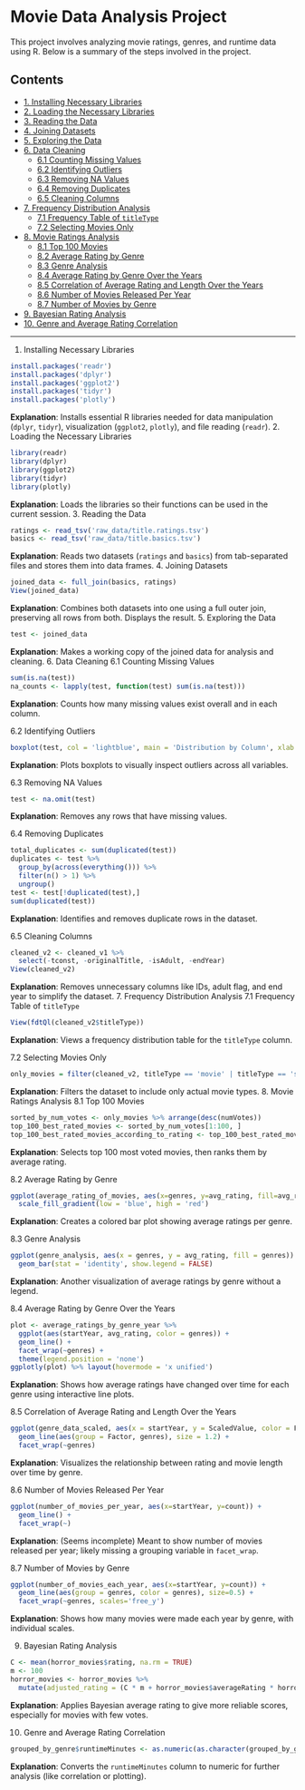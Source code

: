 # Movie Data Analysis Project

This project involves analyzing movie ratings, genres, and runtime data using R. Below is a summary of the steps involved in the project.

## Contents

- [1. Installing Necessary Libraries](#1-installing-necessary-libraries)
- [2. Loading the Necessary Libraries](#2-loading-the-necessary-libraries)
- [3. Reading the Data](#3-reading-the-data)
- [4. Joining Datasets](#4-joining-datasets)
- [5. Exploring the Data](#5-exploring-the-data)
- [6. Data Cleaning](#6-data-cleaning)
  - [6.1 Counting Missing Values](#61-counting-missing-values)
  - [6.2 Identifying Outliers](#62-identifying-outliers)
  - [6.3 Removing NA Values](#63-removing-na-values)
  - [6.4 Removing Duplicates](#64-removing-duplicates)
  - [6.5 Cleaning Columns](#65-cleaning-columns)
- [7. Frequency Distribution Analysis](#7-frequency-distribution-analysis)
  - [7.1 Frequency Table of `titleType`](#71-frequency-table-of-titletype)
  - [7.2 Selecting Movies Only](#72-selecting-movies-only)
- [8. Movie Ratings Analysis](#8-movie-ratings-analysis)
  - [8.1 Top 100 Movies](#81-top-100-movies)
  - [8.2 Average Rating by Genre](#82-average-rating-by-genre)
  - [8.3 Genre Analysis](#83-genre-analysis)
  - [8.4 Average Rating by Genre Over the Years](#84-average-rating-by-genre-over-the-years)
  - [8.5 Correlation of Average Rating and Length Over the Years](#85-correlation-of-average-rating-and-length-over-the-years)
  - [8.6 Number of Movies Released Per Year](#86-number-of-movies-released-per-year)
  - [8.7 Number of Movies by Genre](#87-number-of-movies-by-genre)
- [9. Bayesian Rating Analysis](#9-bayesian-rating-analysis)
- [10. Genre and Average Rating Correlation](#10-genre-and-average-rating-correlation)

---

1. Installing Necessary Libraries
```r
install.packages('readr')
install.packages('dplyr')
install.packages('ggplot2')
install.packages('tidyr')
install.packages('plotly')
```
**Explanation**: Installs essential R libraries needed for data manipulation (`dplyr`, `tidyr`), visualization (`ggplot2`, `plotly`), and file reading (`readr`).
2. Loading the Necessary Libraries
```r
library(readr)
library(dplyr)
library(ggplot2)
library(tidyr)
library(plotly)
```
**Explanation**: Loads the libraries so their functions can be used in the current session.
3. Reading the Data
```r
ratings <- read_tsv('raw_data/title.ratings.tsv')
basics <- read_tsv('raw_data/title.basics.tsv')
```
**Explanation**: Reads two datasets (`ratings` and `basics`) from tab-separated files and stores them into data frames.
4. Joining Datasets
```r
joined_data <- full_join(basics, ratings)
View(joined_data)
```
**Explanation**: Combines both datasets into one using a full outer join, preserving all rows from both. Displays the result.
5. Exploring the Data
```r
test <- joined_data
```
**Explanation**: Makes a working copy of the joined data for analysis and cleaning.
6. Data Cleaning
6.1 Counting Missing Values
```r
sum(is.na(test))
na_counts <- lapply(test, function(test) sum(is.na(test)))
```
**Explanation**: Counts how many missing values exist overall and in each column.

6.2 Identifying Outliers
```r
boxplot(test, col = 'lightblue', main = 'Distribution by Column', xlab = 'Variables', ylab = 'Values')
```
**Explanation**: Plots boxplots to visually inspect outliers across all variables.

6.3 Removing NA Values
```r
test <- na.omit(test)
```
**Explanation**: Removes any rows that have missing values.

6.4 Removing Duplicates
```r
total_duplicates <- sum(duplicated(test))
duplicates <- test %>%
  group_by(across(everything())) %>%
  filter(n() > 1) %>%
  ungroup()
test <- test[!duplicated(test),]
sum(duplicated(test))
```
**Explanation**: Identifies and removes duplicate rows in the dataset.

6.5 Cleaning Columns
```r
cleaned_v2 <- cleaned_v1 %>%
  select(-tconst, -originalTitle, -isAdult, -endYear)
View(cleaned_v2)
```
**Explanation**: Removes unnecessary columns like IDs, adult flag, and end year to simplify the dataset.
7. Frequency Distribution Analysis
7.1 Frequency Table of `titleType`
```r
View(fdtQl(cleaned_v2$titleType))
```
**Explanation**: Views a frequency distribution table for the `titleType` column.

7.2 Selecting Movies Only
```r
only_movies = filter(cleaned_v2, titleType == 'movie' | titleType == 'short' | titleType == 'tvMovie')
```
**Explanation**: Filters the dataset to include only actual movie types.
8. Movie Ratings Analysis
8.1 Top 100 Movies
```r
sorted_by_num_votes <- only_movies %>% arrange(desc(numVotes))
top_100_best_rated_movies <- sorted_by_num_votes[1:100, ]
top_100_best_rated_movies_according_to_rating <- top_100_best_rated_movies %>% arrange(desc(averageRating))
```
**Explanation**: Selects top 100 most voted movies, then ranks them by average rating.

8.2 Average Rating by Genre
```r
ggplot(average_rating_of_movies, aes(x=genres, y=avg_rating, fill=avg_rating)) + geom_bar(stat = 'identity') +
  scale_fill_gradient(low = 'blue', high = 'red')
```
**Explanation**: Creates a colored bar plot showing average ratings per genre.

8.3 Genre Analysis
```r
ggplot(genre_analysis, aes(x = genres, y = avg_rating, fill = genres)) +
  geom_bar(stat = 'identity', show.legend = FALSE)
```
**Explanation**: Another visualization of average ratings by genre without a legend.

8.4 Average Rating by Genre Over the Years
```r
plot <- average_ratings_by_genre_year %>%
  ggplot(aes(startYear, avg_rating, color = genres)) +
  geom_line() +
  facet_wrap(~genres) +
  theme(legend.position = 'none')
ggplotly(plot) %>% layout(hovermode = 'x unified')
```
**Explanation**: Shows how average ratings have changed over time for each genre using interactive line plots.

8.5 Correlation of Average Rating and Length Over the Years
```r
ggplot(genre_data_scaled, aes(x = startYear, y = ScaledValue, color = Factor, linetype = Factor)) +
  geom_line(aes(group = Factor, genres), size = 1.2) +
  facet_wrap(~genres)
```
**Explanation**: Visualizes the relationship between rating and movie length over time by genre.

8.6 Number of Movies Released Per Year
```r
ggplot(number_of_movies_per_year, aes(x=startYear, y=count)) +
  geom_line() +
  facet_wrap(~)
```
**Explanation**: (Seems incomplete) Meant to show number of movies released per year; likely missing a grouping variable in `facet_wrap`.

8.7 Number of Movies by Genre
```r
ggplot(number_of_movies_each_year, aes(x=startYear, y=count)) +
  geom_line(aes(group = genres, color = genres), size=0.5) +
  facet_wrap(~genres, scales='free_y')
```
**Explanation**: Shows how many movies were made each year by genre, with individual scales.

9. Bayesian Rating Analysis
```r
C <- mean(horror_movies$rating, na.rm = TRUE)
m <- 100
horror_movies <- horror_movies %>%
  mutate(adjusted_rating = (C * m + horror_movies$averageRating * horror_movies$numVotes) / (horror_movies$numVotes + m))
```
**Explanation**: Applies Bayesian average rating to give more reliable scores, especially for movies with few votes.

10. Genre and Average Rating Correlation
```r
grouped_by_genre$runtimeMinutes <- as.numeric(as.character(grouped_by_genre$runtimeMinutes))
```
**Explanation**: Converts the `runtimeMinutes` column to numeric for further analysis (like correlation or plotting).
